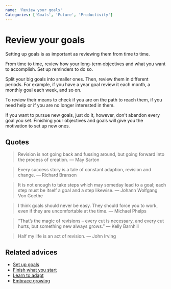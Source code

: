 ```yaml
---
name: 'Review your goals'
Categories: ['Goals', 'Future', 'Productivity']
---
```

# Review your goals

Setting up goals is as important as reviewing them from time to time.

From time to time, review how your long-term objectives and what you want to accomplish. Set up reminders to do so.

Split your big goals into smaller ones. Then, review them in different periods. For example, if you have a year goal review it each month, a monthly goal each week, and so on.

To review their means to check if you are on the path to reach them, if you need help or if you are no longer interested in them. 

If you want to pursue new goals, just do it, however, don't abandon every goal you set. Finishing your objectives and goals will give you the motivation to set up new ones.

## Quotes

> Revision is not going back and fussing around, but going forward into the process of creation. ― May Sarton

> Every success story is a tale of constant adaption, revision and change. ― Richard Branson

> It is not enough to take steps which may someday lead to a goal; each step must be itself a goal and a step likewise. ― Johann Wolfgang Von Goethe

> I think goals should never be easy. They should force you to work, even if they are uncomfortable at the time. ― Michael Phelps

> “That’s the magic of revisions – every cut is necessary, and every cut hurts, but something new always grows.” ― Kelly Barnhill

> Half my life is an act of revision. ― John Irving

## Related advices

- [Set up goals](../Set%20up%20goals)
- [Finish what you start](../Finish%20what%20you%20start/index.md)
- [Learn to adapt](../Learn%20to%20adapt/index.md)
- [Embrace growing](../Embrace%20growing/index.md)
